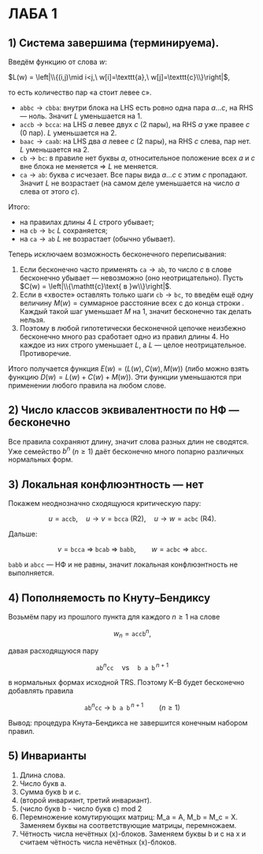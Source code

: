# ЛАБА 1

## 1) Система завершима (терминируема).

Введём функцию от слова $w$:

$L(w) = \left|\\{(i,j)\mid i<j,\ w[i]=\texttt{a},\ w[j]=\texttt{c}\\}\right|$,

то есть количество пар «a стоит левее c».

* $\texttt{abbc} \to \texttt{cbba}$: внутри блока на LHS есть ровно одна пара $a\ldots c$, на RHS — ноль. Значит $L$ уменьшается на 1.
* $\texttt{accb} \to \texttt{bcca}$: на LHS $a$ левее двух $c$ (2 пары), на RHS $a$ уже правее $c$ (0 пар). $L$ уменьшается на 2.
* $\texttt{baac} \to \texttt{caab}$: на LHS два $a$ левее $c$ (2 пары), на RHS $c$ слева, пар нет. $L$ уменьшается на 2.
* $\texttt{cb} \to \texttt{bc}$: в правиле нет буквы $a$, относительное положение всех $a$ и $c$ вне блока не меняется ⇒ $L$ не меняется.
* $\texttt{ca} \to \texttt{ab}$: буква $c$ исчезает. Все пары вида $a\ldots c$ с этим $c$ пропадают. Значит $L$ не возрастает (на самом деле уменьшается на число $a$ слева от этого $c$).

Итого:

* на правилах длины 4 $L$ строго убывает;
* на $\texttt{cb}\to\texttt{bc}$ $L$ сохраняется;
* на $\texttt{ca}\to\texttt{ab}$ $L$ не возрастает (обычно убывает).

Теперь исключаем возможность бесконечного переписывания:

1. Если бесконечно часто применять $\texttt{ca}\to\texttt{ab}$, то число $c$ в слове бесконечно убывает — невозможно (оно неотрицательно). Пусть
   $C(w) = \left|\\{\mathtt{c}\text{ в }w\\}\right|$.
2. Если в «хвосте» оставлять только шаги $\texttt{cb}\to\texttt{bc}$, то введём ещё одну величину $M(w)=\text{суммарное расстояние всех с до конца строки }\texttt{}$. Каждый такой шаг уменьшает $M$ на 1, значит бесконечно так делать нельзя.
3. Поэтому в любой гипотетически бесконечной цепочке неизбежно бесконечно много раз сработает одно из правил длины 4. Но каждое из них строго уменьшает $L$, а $L$ — целое неотрицательное. Противоречие.

Итого получается функция $E(w) = \big(L(w), C(w), M(w)\big)$ (либо можно взять функцию $D(w) = L(w) + C(w) + M(w)$). Эти функции уменьшаются при применении любого правила на любом слове.


## 2) Число классов эквивалентности по НФ — бесконечно

Все правила сохраняют длину, значит слова разных длин не сводятся. Уже семейство $b^n$ ($n\ge1$) даёт бесконечно много попарно различных нормальных форм.

## 3) Локальная конфлюэнтность — нет

Покажем неоднозначно сходящуюся критическую пару:

$$
u=\texttt{accb},\quad u\to v=\texttt{bcca}\ (\text{R2}),\quad u\to w=\texttt{acbc}\ (\text{R4}).
$$

Дальше:

$$
v=\texttt{bcca}\ \Rightarrow\ \texttt{bcab}\ \Rightarrow\ \texttt{babb},\qquad
w=\texttt{acbc}\ \Rightarrow\ \texttt{abcc}.
$$

$\texttt{babb}$ и $\texttt{abcc}$ — НФ и не равны, значит локальная конфлюэнтность не выполняется.

## 4) Пополняемость по Кнуту–Бендиксу

Возьмём пару из прошлого пункта для каждого $n\ge1$ на слове

$$
w_n=\texttt{acc}\texttt{b}^n,
$$

давая расходящуюся пару

$$
\texttt{ab}^n\texttt{cc}\quad\text{vs}\quad \texttt{b a b}^{\,n+1}
$$

в нормальных формах исходной TRS. Поэтому K–B будет бесконечно добавлять правила

$$ 
\texttt{ab}^n\texttt{cc}\ \to\ \texttt{b a b}^{\,n+1}\qquad(n\ge1)
$$


Вывод: процедура Кнута–Бендикса не завершится конечным набором правил.

## 5) Инварианты

1. Длина слова.
2. Число букв a.
3. Сумма букв b и c.
4. (второй инвариант, третий инвариант).
5. (число букв b - число букв c) mod 2
6. Перемножение комутирующих матриц: M_a = A, M_b = M_c = X. Заменяем буквы на соответствующие матрицы, перемножаем.
7. Чётность числа нечётных (x)-блоков. Заменяем буквы b и c на x и считаем чётность числа нечётных (x)-блоков.
